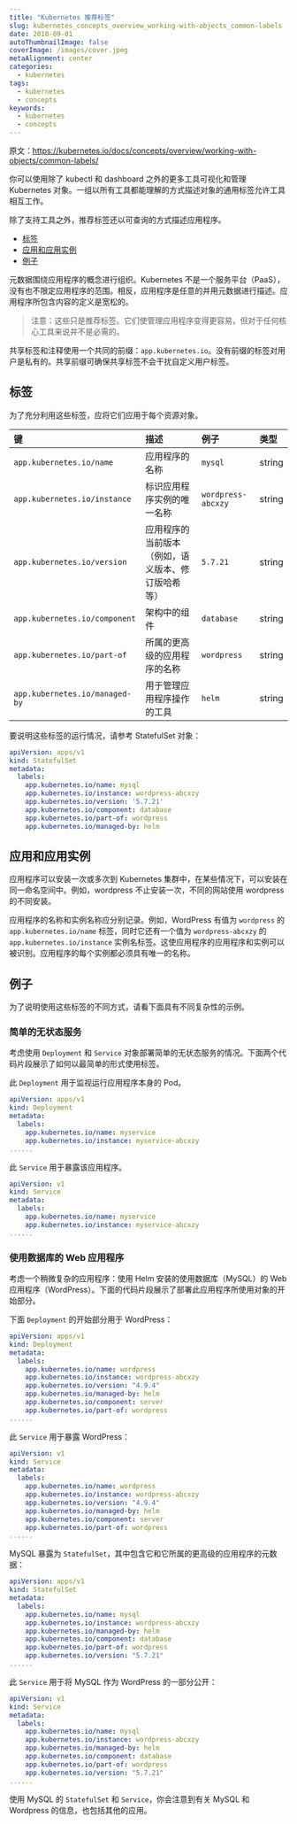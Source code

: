 ```yaml
---
title: "Kubernetes 推荐标签"
slug: kubernetes_concepts_overview_working-with-objects_common-labels
date: 2018-09-01
autoThumbnailImage: false
coverImage: /images/cover.jpeg
metaAlignment: center
categories:
  - kubernetes
tags:
  - kubernetes
  - concepts
keywords:
  - kubernetes
  - concepts
---
```


原文：https://kubernetes.io/docs/concepts/overview/working-with-objects/common-labels/

你可以使用除了 kubectl 和 dashboard 之外的更多工具可视化和管理 Kubernetes 对象。一组以所有工具都能理解的方式描述对象的通用标签允许工具相互工作。

<!--more-->

除了支持工具之外，推荐标签还以可查询的方式描述应用程序。

- [标签](https://kubernetes.io/docs/concepts/overview/working-with-objects/common-labels/#labels)
- [应用和应用实例](https://kubernetes.io/docs/concepts/overview/working-with-objects/common-labels/#applications-and-instances-of-applications)
- [例子](https://kubernetes.io/docs/concepts/overview/working-with-objects/common-labels/#examples)

元数据围绕应用程序的概念进行组织。Kubernetes 不是一个服务平台（PaaS），没有也不限定应用程序的范围。相反，应用程序是任意的并用元数据进行描述。应用程序所包含内容的定义是宽松的。

> 注意：这些只是推荐标签。它们使管理应用程序变得更容易，但对于任何核心工具来说并不是必需的。

共享标签和注释使用一个共同的前缀：`app.kubernetes.io`。没有前缀的标签对用户是私有的。共享前缀可确保共享标签不会干扰自定义用户标签。

## 标签

为了充分利用这些标签，应将它们应用于每个资源对象。

| 键                             | 描述                                               | 例子               | 类型   |
| :----------------------------- | :------------------------------------------------- | :----------------- | :----- |
| `app.kubernetes.io/name`       | 应用程序的名称                                     | `mysql`            | string |
| `app.kubernetes.io/instance`   | 标识应用程序实例的唯一名称                         | `wordpress-abcxzy` | string |
| `app.kubernetes.io/version`    | 应用程序的当前版本（例如，语义版本、修订版哈希等） | `5.7.21`           | string |
| `app.kubernetes.io/component`  | 架构中的组件                                       | `database`         | string |
| `app.kubernetes.io/part-of`    | 所属的更高级的应用程序的名称                       | `wordpress`        | string |
| `app.kubernetes.io/managed-by` | 用于管理应用程序操作的工具                         | `helm`             | string |

要说明这些标签的运行情况，请参考 StatefulSet 对象：

```yaml
apiVersion: apps/v1
kind: StatefulSet
metadata:
  labels:
    app.kubernetes.io/name: mysql
    app.kubernetes.io/instance: wordpress-abcxzy
    app.kubernetes.io/version: '5.7.21'
    app.kubernetes.io/component: database
    app.kubernetes.io/part-of: wordpress
    app.kubernetes.io/managed-by: helm
```

## 应用和应用实例

应用程序可以安装一次或多次到 Kubernetes 集群中，在某些情况下，可以安装在同一命名空间中。例如，wordpress 不止安装一次，不同的网站使用 wordpress 的不同安装。

应用程序的名称和实例名称应分别记录。例如，WordPress 有值为 `wordpress` 的 `app.kubernetes.io/name` 标签，同时它还有一个值为 `wordpress-abcxzy` 的 `app.kubernetes.io/instance` 实例名标签。这使应用程序的应用程序和实例可以被识别。应用程序的每个实例都必须具有唯一的名称。

## 例子

为了说明使用这些标签的不同方式，请看下面具有不同复杂性的示例。

### 简单的无状态服务

考虑使用 `Deployment` 和 `Service` 对象部署简单的无状态服务的情况。下面两个代码片段展示了如何以最简单的形式使用标签。

此 `Deployment` 用于监视运行应用程序本身的 Pod。

```yaml
apiVersion: apps/v1
kind: Deployment
metadata:
  labels:
    app.kubernetes.io/name: myservice
    app.kubernetes.io/instance: myservice-abcxzy
......
```

此 `Service` 用于暴露该应用程序。

```yaml
apiVersion: v1
kind: Service
metadata:
  labels:
    app.kubernetes.io/name: myservice
    app.kubernetes.io/instance: myservice-abcxzy
......
```

### 使用数据库的 Web 应用程序

考虑一个稍微复杂的应用程序：使用 Helm 安装的使用数据库（MySQL）的 Web 应用程序（WordPress）。下面的代码片段展示了部署此应用程序所使用对象的开始部分。

下面 `Deployment` 的开始部分用于 WordPress：

```yaml
apiVersion: apps/v1
kind: Deployment
metadata:
  labels:
    app.kubernetes.io/name: wordpress
    app.kubernetes.io/instance: wordpress-abcxzy
    app.kubernetes.io/version: "4.9.4"
    app.kubernetes.io/managed-by: helm
    app.kubernetes.io/component: server
    app.kubernetes.io/part-of: wordpress
......
```

此 `Service` 用于暴露 WordPress：

```yaml
apiVersion: v1
kind: Service
metadata:
  labels:
    app.kubernetes.io/name: wordpress
    app.kubernetes.io/instance: wordpress-abcxzy
    app.kubernetes.io/version: "4.9.4"
    app.kubernetes.io/managed-by: helm
    app.kubernetes.io/component: server
    app.kubernetes.io/part-of: wordpress
......
```

MySQL 暴露为 `StatefulSet`，其中包含它和它所属的更高级的应用程序的元数据：

```yaml
apiVersion: apps/v1
kind: StatefulSet
metadata:
  labels:
    app.kubernetes.io/name: mysql
    app.kubernetes.io/instance: wordpress-abcxzy
    app.kubernetes.io/managed-by: helm
    app.kubernetes.io/component: database
    app.kubernetes.io/part-of: wordpress
    app.kubernetes.io/version: "5.7.21"
......
```

此 `Service` 用于将 MySQL 作为 WordPress 的一部分公开：

```yaml
apiVersion: v1
kind: Service
metadata:
  labels:
    app.kubernetes.io/name: mysql
    app.kubernetes.io/instance: wordpress-abcxzy
    app.kubernetes.io/managed-by: helm
    app.kubernetes.io/component: database
    app.kubernetes.io/part-of: wordpress
    app.kubernetes.io/version: "5.7.21"
......
```

使用 MySQL 的 `StatefulSet` 和 `Service`，你会注意到有关 MySQL 和 Wordpress 的信息，也包括其他的应用。
